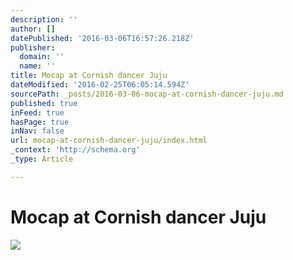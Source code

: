 ```yaml
---
description: ''
author: []
datePublished: '2016-03-06T16:57:26.218Z'
publisher:
  domain: ''
  name: ''
title: Mocap at Cornish dancer Juju
dateModified: '2016-02-25T06:05:14.594Z'
sourcePath: _posts/2016-03-06-mocap-at-cornish-dancer-juju.md
published: true
inFeed: true
hasPage: true
inNav: false
url: mocap-at-cornish-dancer-juju/index.html
_context: 'http://schema.org'
_type: Article

---
```

# Mocap at Cornish dancer Juju
![](https://the-grid-user-content.s3-us-west-2.amazonaws.com/d4620ec2-3d72-4a1a-b756-fdc75010c7c0.png)